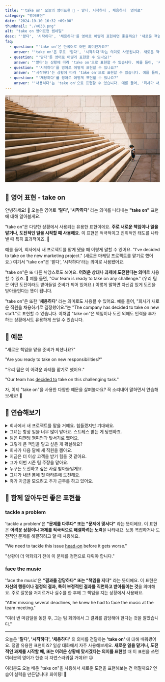 ```yaml
---
title: "'take on' 오늘의 영어표현 💪 - 맡다, 시작하다 , 채용하다  영어로"
category: "영어표현"
date: "2024-10-10 16:32 +09:00"
thumbnail: "./v033.png"
alt: "take on 영어표현 썸네일"
desc: "'맡다', '시작하다', '채용하다'를 영어로 어떻게 표현하면 좋을까요? '새로운 책임을 맡을 준비가 되셨나요?', '우리 팀은 이 어려운 과제를 맡기로 했어요.' 등을 영어로 표현하는 법을 배워봅시다. 다양한 예문을 통해서 'take on'의 사용법을 연습하고 본인의 표현으로 만들어 보세요."
faq:
  - question: "'take on'은 한국어로 어떤 의미인가요?"
    answer: "'take on'은 주로 '맡다', '시작하다'라는 의미로 사용됩니다. 새로운 책임이나 일을 맡거나, 도전적인 일을 시작할 때 사용합니다."
  - question: "'맡다'를 영어로 어떻게 표현할 수 있나요?"
    answer: "'맡다'는 상황에 따라 'take on'으로 표현할 수 있습니다. 예를 들어, '새 프로젝트를 맡았어'는 'I've taken on a new project'로 말할 수 있습니다."
  - question: "'시작하다'를 영어로 어떻게 표현할 수 있나요?"
    answer: "'시작하다'는 상황에 따라 'take on'으로 표현할 수 있습니다. 예를 들어, '새로운 도전을 시작하기로 했어'는 'I've decided to take on a new challenge'로 말할 수 있습니다."
  - question: "'채용하다'를 영어로 어떻게 표현할 수 있나요?"
    answer: "'채용하다'는 'take on'으로 표현할 수 있습니다. 예를 들어, '회사가 새로운 직원을 채용하기로 결정했어요'는 'The company has decided to take on new staff'로 말할 수 있습니다."
---
```


![사전](./v033-1.jpg)

## 🌟 영어 표현 - take on

안녕하세요! 👋 오늘은 영어로 **'맡다', '시작하다'** 라는 의미를 나타내는 **"take on"** 표현에 대해 알아볼게요.

"take on"은 다양한 상황에서 사용되는 유용한 표현이에요. **주로 새로운 책임이나 일을 맡거나, 도전적인 일을 시작할 때 사용해요.** 이 표현은 적극적이고 진취적인 태도를 나타낼 때 특히 효과적이죠. 💪

예를 들어, 회사에서 새 프로젝트를 맡게 됐을 때 이렇게 말할 수 있어요. "I've decided to take on the new marketing project." (새로운 마케팅 프로젝트를 맡기로 했어요.) 여기서 "take on"은 '맡다', '시작하다'라는 의미로 사용됐어요.

"take on"은 또 다른 뉘앙스로도 쓰여요. **어려운 상대나 과제에 도전한다는 의미**로 사용할 수 있죠. 🥊 예를 들면, "Our team is ready to take on any challenge." (우리 팀은 어떤 도전이라도 받아들일 준비가 되어 있어요.) 이렇게 말하면 자신감 있게 도전을 받아들인다는 뜻이 됩니다.

"take on"은 또한 **'채용하다'** 라는 의미로도 사용될 수 있어요. 예를 들어, "회사가 새로운 직원을 채용하기로 결정했어요."는 "The company has decided to take on new staff."로 표현할 수 있습니다. 이처럼 "take on"은 책임이나 도전 외에도 인력을 추가하는 상황에서도 유용하게 쓰일 수 있습니다.

<script async src="https://pagead2.googlesyndication.com/pagead/js/adsbygoogle.js?client=ca-pub-1465612013356152"
     crossorigin="anonymous"></script>
<!-- engple-horizontal-ad -->

<div 
  data-inline-banner="🎉 새해에는 스픽 AI와 함께 영어 공부하자" 
  data-inline-banner-subtext="설날 특별 할인으로 60%할인 + 추가 7만원 할인! (~2/3)" 
  data-inline-banner-link="https://app.usespeak.com/kr-ko/sale/kr-affiliate-special/?ref=engple-inline"
  data-inline-banner-caption="해당 링크를 통해 구매시 일정액의 수수료를 지급받습니다.">
</div>

## 📖 예문

"새로운 책임을 맡을 준비가 되셨나요?"

"Are you ready to take on new responsibilities?"

"우리 팀은 이 어려운 과제를 맡기로 했어요."

"Our team has [decided to](/blog/in-english/062.decide-to/) take on this challenging task."

자, 이제 "take on"을 사용한 다양한 예문을 살펴볼까요? 꼭 소리내어 말하면서 연습해보세요! 🚀

## 💬 연습해보기

<details>
<summary>회사에서 새 프로젝트를 맡을 거예요. 힘들겠지만 기대돼요.</summary>
<span>I'm gonna take on a new project at work. It'll be a challenge, but I'm excited.</span>
</details>

<details>
<summary>그녀는 항상 일을 너무 많이 맡아요. 스트레스 받는 게 당연하죠.</summary>
<span>She's always taking on too much. <a href="/blog/in-english/079.no-wonder/">No wonder</a> she's stressed out.</span>
</details>

<details>
<summary>팀은 디펜딩 챔피언과 맞서기로 했어요.</summary>
<span>The team <a href="/blog/in-english/062.decide-to/">decided to</a> take on the defending champions.</span>
</details>

<details>
<summary>그렇게 큰 책임을 맡고 싶은 게 확실해요?</summary>
<span>Are you sure you want to take on such a big responsibility?</span>
</details>

<details>
<summary>회사가 다음 달에 새 직원을 뽑아요.</summary>
<span>The company's taking on new employees next month.</span>
</details>

<details>
<summary>지금은 더 이상 고객을 받기 힘들 것 같아요.</summary>
<span>I'm not sure I can take on any more clients right now.</span>
</details>

<details>
<summary>그가 이번 시즌 팀 주장을 맡아요.</summary>
<span>He's taking on the role of team captain this season.</span>
</details>

<details>
<summary>누구든 도전하고 싶은 사람 받아들일게요.</summary>
<span>I'll take on whoever wants to challenge me.</span>
</details>

<details>
<summary>그녀가 내년 봄에 첫 마라톤에 도전해요.</summary>
<span>She's taking on her first marathon next spring.</span>
</details>

<details>
<summary>휴가 자금을 모으려고 추가 근무를 하고 있어요.</summary>
<span>I'm taking on <a href="/blog/in-english/265.extra/">extra</a> shifts to save up for my vacation.</span>
</details>

## 🤝 함께 알아두면 좋은 표현들

### tackle a problem

'tackle a problem'은 **"문제를 다루다" 또는 "문제에 맞서다"** 라는 뜻이에요. 이 표현은 **어려운 상황이나 과제를 적극적으로 해결하려는 노력**을 나타내요. 보통 복잡하거나 도전적인 문제를 해결하려고 할 때 사용해요.

"We need to tackle this issue [head-on](/blog/in-english/147.head-on/) before it gets worse."

"상황이 더 악화되기 전에 이 문제를 정면으로 다뤄야 합니다."

### face the music

'face the music'은 **"결과를 감당하다" 또는 "책임을 지다"** 라는 뜻이에요. 이 표현은 **자신의 행동이나 결정의 결과, 특히 부정적인 결과를 직면하고 받아들이는 것**을 의미해요. 주로 잘못을 저지르거나 실수를 한 후에 그 책임을 지는 상황에서 사용돼요.

"After missing several deadlines, he knew he had to face the music at the team meeting."

"여러 번 마감일을 놓친 후, 그는 팀 회의에서 그 결과를 감당해야 한다는 것을 알았습니다."

---

오늘은 **'맡다', '시작하다', '채용하다'** 의 의미를 전달하는 **'take on'** 에 대해 배워봤어요. 정말 유용한 표현이죠? 일상 대화에서 자주 사용해보세요. **새로운 일을 맡거나, 도전적인 과제를 시작할 때, 또는 어려운 상황에 맞서겠다는 의지를 표현**할 때 이 표현을 쓰면 여러분의 영어가 한층 더 자연스러워질 거예요! 😉

여러분도 오늘 배운 "take on"을 사용해서 새로운 도전을 표현해보는 건 어떨까요? 연습이 실력을 만든답니다! 화이팅! 💪
